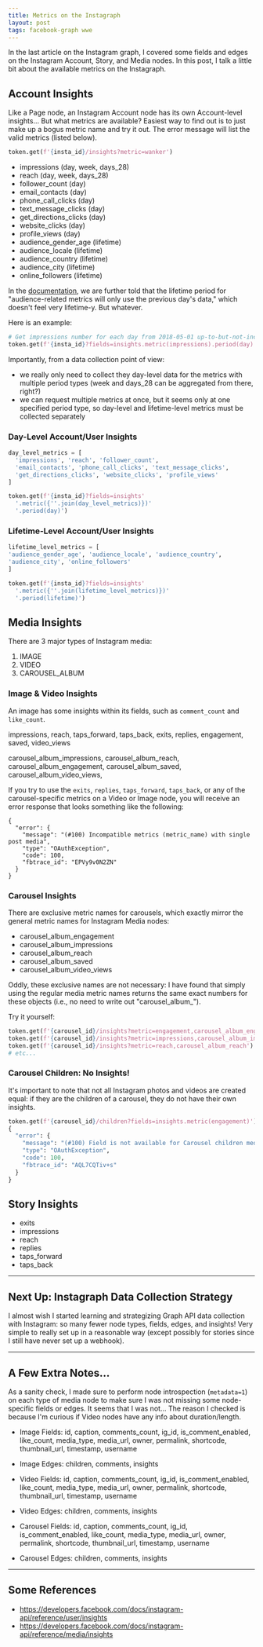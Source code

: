 ```yaml
---
title: Metrics on the Instagraph
layout: post
tags: facebook-graph wwe
---
```


In the last article on the Instagram graph, I covered some fields and edges on the Instagram
Account, Story, and Media nodes.  In this post, I talk a little bit about the available metrics
on the Instagraph.

## Account Insights
Like a Page node, an Instagram Account node has its own Account-level insights... But what metrics
are available?  Easiest way to find out is to just make up a bogus metric name and try it out. The error
message will list the valid metrics (listed below).

```python
token.get(f'{insta_id}/insights?metric=wanker')
```

* impressions (day, week, days_28)
* reach (day, week, days_28)
* follower_count (day)
* email_contacts (day)
* phone_call_clicks (day)
* text_message_clicks (day)
* get_directions_clicks (day)
* website_clicks (day)
* profile_views (day)
* audience_gender_age (lifetime)
* audience_locale (lifetime)
* audience_country (lifetime)
* audience_city (lifetime)
* online_followers (lifetime)

In the [documentation](https://developers.facebook.com/docs/instagram-api/reference/user/insights), we 
are further told that the lifetime period for "audience-related metrics will only use the previous day's data,"
which doesn't feel very lifetime-y.  But whatever.

Here is an example:

```python
# Get impressions number for each day from 2018-05-01 up-to-but-not-including 2018-05-05
token.get(f'{insta_id}?fields=insights.metric(impressions).period(day).since(2018-05-01).until(2018-05-05)')
```

Importantly, from a data collection point of view:
* we really only need to collect they day-level data for the metrics with multiple period types (week and days_28 can be aggregated from there, right?)
* we can request multiple metrics at once, but it seems only at one specified period type, so day-level and lifetime-level metrics must be collected separately

### Day-Level Account/User Insights
```python
day_level_metrics = [
  'impressions', 'reach', 'follower_count', 
  'email_contacts', 'phone_call_clicks', 'text_message_clicks',
  'get_directions_clicks', 'website_clicks', 'profile_views'
]

token.get(f'{insta_id}?fields=insights'
  '.metric({''.join(day_level_metrics)})'
  '.period(day)')
```

### Lifetime-Level Account/User Insights
```python
lifetime_level_metrics = [
'audience_gender_age', 'audience_locale', 'audience_country',
'audience_city', 'online_followers'
]

token.get(f'{insta_id}?fields=insights'
  '.metric({''.join(lifetime_level_metrics)})'
  '.period(lifetime)')
```

## Media Insights
There are 3 major types of Instagram media:

1. IMAGE
2. VIDEO
3. CAROUSEL_ALBUM


### Image & Video Insights
An image has some insights within its fields, such as `comment_count` and `like_count`.



impressions, 
reach, 
taps_forward, 
taps_back, 
exits, 
replies, 
engagement, 
saved, 
video_views

carousel_album_impressions, 
carousel_album_reach, 
carousel_album_engagement, 
carousel_album_saved, 
carousel_album_video_views, 


If you try to use the `exits`, `replies`, `taps_forward`, `taps_back`, or any of the 
carousel-specific metrics on a Video or Image node, you will
receive an error response that looks something like the following:
```
{
  "error": {
    "message": "(#100) Incompatible metrics (metric_name) with single post media",
    "type": "OAuthException",
    "code": 100,
    "fbtrace_id": "EPVy9v0N2ZN"
  }
}
```




### Carousel Insights
There are exclusive metric names for carousels, which exactly mirror the general metric
names for Instagram Media nodes:

* carousel_album_engagement
* carousel_album_impressions
* carousel_album_reach
* carousel_album_saved
* carousel_album_video_views

Oddly, these exclusive names are not necessary: I have found that simply using the regular
media metric names returns the same exact numbers for these objects (i.e., no need to write 
out "carousel_album_").

Try it yourself:
```python
token.get(f'{carousel_id}/insights?metric=engagement,carousel_album_engagement')
token.get(f'{carousel_id}/insights?metric=impressions,carousel_album_impressions')
token.get(f'{carousel_id}/insights?metric=reach,carousel_album_reach')
# etc...
```

### Carousel Children: No Insights!
It's important to note that not all Instagram photos and videos are created equal: if
they are the children of a carousel, they do not have their own insights.

```python
token.get(f'{carousel_id}/children?fields=insights.metric(engagement)')
{
  "error": {
    "message": "(#100) Field is not available for Carousel children media.",
    "type": "OAuthException",
    "code": 100,
    "fbtrace_id": "AQL7CQTiv+s"
  }
}
```

## Story Insights
* exits
* impressions
* reach
* replies
* taps_forward
* taps_back

-----------------------------------------------------------------------

## Next Up: Instagraph Data Collection Strategy
I almost wish I started learning and strategizing Graph API data collection with 
Instagram: so many fewer node types, fields, edges, and insights!  Very simple to really
set up in a reasonable way (except possibly for stories since I still have never 
set up a webhook).

-----------------------------------------------------------------------

## A Few Extra Notes...

As a sanity check, I made sure to perform node introspection (`metadata=1`) on each type
of media node to make sure I was not missing some node-specific fields or edges. It seems that
I was not... The reason I checked is because I'm curious if Video nodes have any info about 
duration/length.

* Image Fields: id, caption, comments_count, ig_id, is_comment_enabled, like_count, media_type, media_url,
  owner, permalink, shortcode, thumbnail_url, timestamp, username
* Image Edges: children, comments, insights

* Video Fields: id, caption, comments_count, ig_id, is_comment_enabled, like_count, media_type, media_url,
  owner, permalink, shortcode, thumbnail_url, timestamp, username
* Video Edges: children, comments, insights

* Carousel Fields: id, caption, comments_count, ig_id, is_comment_enabled, like_count, media_type, media_url,
  owner, permalink, shortcode, thumbnail_url, timestamp, username
* Carousel Edges: children, comments, insights


------------------------------------------------------

## Some References
* https://developers.facebook.com/docs/instagram-api/reference/user/insights
* https://developers.facebook.com/docs/instagram-api/reference/media/insights
